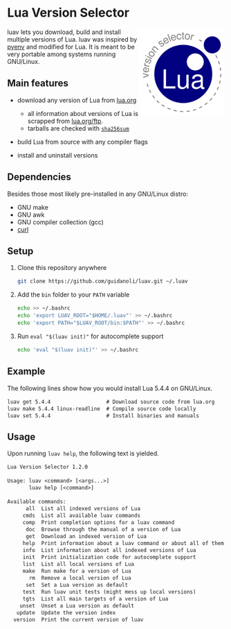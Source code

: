 # Lua Version Selector

<img align="right" width="200" src="logo.png">

luav lets you download, build and install multiple versions of Lua.
luav was inspired by [pyenv](https://github.com/pyenv/pyenv) and modified for Lua.
It is meant to be very portable among systems running GNU/Linux.

## Main features

* download any version of Lua from [lua.org](https://www.lua.org)

  * all information about versions of Lua is scrapped from [lua.org/ftp](https://lua.org/ftp).
  * tarballs are checked with [`sha256sum`](https://man7.org/linux/man-pages/man1/sha256sum.1.html)

* build Lua from source with any compiler flags
* install and uninstall versions

## Dependencies

Besides those most likely pre-installed in any GNU/Linux distro:

* GNU make
* GNU awk
* GNU compiler collection (gcc)
* [curl](https://curl.se/)

## Setup

1. Clone this repository anywhere

   ```sh
   git clone https://github.com/guidanoli/luav.git ~/.luav
   ```

2. Add the `bin` folder to your `PATH` variable

   ```sh
   echo >> ~/.bashrc
   echo 'export LUAV_ROOT="$HOME/.luav"' >> ~/.bashrc
   echo 'export PATH="$LUAV_ROOT/bin:$PATH"' >> ~/.bashrc
   ```

3. Run `eval "$(luav init)"` for autocomplete support

   ```sh
   echo 'eval "$(luav init)"' >> ~/.bashrc
   ```

## Example

The following lines show how you would install Lua 5.4.4 on GNU/Linux.

```
luav get 5.4.4                  # Download source code from lua.org
luav make 5.4.4 linux-readline  # Compile source code locally
luav set 5.4.4                  # Install binaries and manuals
```

## Usage

Upon running `luav help`, the following text is yielded.

```
Lua Version Selector 1.2.0

Usage: luav <command> [<args...>]
       luav help [<command>]

Available commands:
      all  List all indexed versions of Lua
     cmds  List all available luav commands
     comp  Print completion options for a luav command
      doc  Browse through the manual of a version of Lua
      get  Download an indexed version of Lua
     help  Print information about a luav command or about all of them
     info  List information about all indexed versions of Lua
     init  Print initialization code for autocomplete support
     list  List all local versions of Lua
     make  Run make for a version of Lua
       rm  Remove a local version of Lua
      set  Set a Lua version as default
     test  Run luav unit tests (might mess up local versions)
     tgts  List all main targets of a version of Lua
    unset  Unset a Lua version as default
   update  Update the version index
  version  Print the current version of luav
```
